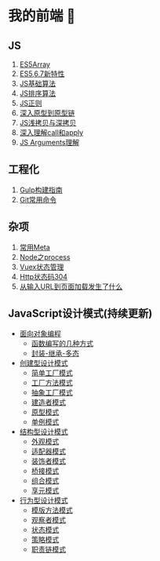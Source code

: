 # 我的前端  🐲

## JS
1. [ES5Array](https://github.com/bbbbbbbb888888/blog/blob/master/md/es5-array.md)  
2. [ES5,6,7新特性](https://github.com/bbbbbbbb888888/blog/blob/master/md/es5-es6-es7.md)  
3. [JS基础算法](https://github.com/bbbbbbbb888888/blog/blob/master/md/js-common-algorithm.md)  
4. [JS排序算法](https://github.com/bbbbbbbb888888/blog/blob/master/md/js-sort-algorithm.md)  
5. [JS正则](https://github.com/bbbbbbbb888888/blog/blob/master/md/regexp.md)  
6. [深入原型到原型链](https://github.com/bbbbbbbb888888/blog/blob/master/md/prototype.md)
7. [JS浅拷贝与深拷贝](https://github.com/bbbbbbbb888888/blog/blob/master/md/copy.md)
8. [深入理解call和apply](https://github.com/bbbbbbbb888888/blog/blob/master/md/call-apply.md)
9. [JS Arguments理解](https://github.com/bbbbbbbb888888/blog/blob/master/arguments.md)

## 工程化
1. [Gulp构建指南](https://github.com/bbbbbbbb888888/blog/blob/master/md/gulp.md)  
2. [Git常用命令](https://github.com/bbbbbbbb888888/blog/blob/master/md/git-shell.md)  

## 杂项
1. [常用Meta](https://github.com/bbbbbbbb888888/blog/blob/master/md/css-meta.md)  
2. [Node之process](https://github.com/bbbbbbbb888888/blog/blob/master/md/node-process.md)  
3. [Vuex状态管理](https://github.com/bbbbbbbb888888/blog/blob/master/md/vuex.md) 
4. [Http状态码304](https://github.com/bbbbbbbb888888/blog/blob/master/md/http304.md)
5. [从输入URL到页面加载发生了什么](https://github.com/bbbbbbbb888888/blog/blob/master/md/url.md)

## JavaScript设计模式(持续更新)
- <a href="javascript:;">面向对象编程</a>
    - [函数编写的几种方式](https://github.com/angelasubi/blog/blob/master/design1/1.js)
    - [封装-继承-多态](https://github.com/angelasubi/blog/blob/master/design1/2.js)
- <a href="javascript:;">创建型设计模式</a>
    - [简单工厂模式](https://github.com/angelasubi/blog/blob/master/design2/1.js)
    - [工厂方法模式](https://github.com/angelasubi/blog/blob/master/design2/2.js)
    - [抽象工厂模式](https://github.com/angelasubi/blog/blob/master/design2/3.js)
    - [建造者模式](https://github.com/angelasubi/blog/blob/master/design2/4.js)
    - [原型模式](https://github.com/angelasubi/blog/blob/master/design2/5.js)
    - [单例模式](https://github.com/angelasubi/blog/blob/master/design2/6.js)
- <a href="javascript:;">结构型设计模式</a>
    - [外观模式](https://github.com/angelasubi/blog/blob/master/design3/1.js)
    - [适配器模式](https://github.com/angelasubi/blog/blob/master/design3/2.js)
    - [装饰者模式](https://github.com/angelasubi/blog/blob/master/design3/3.js)
    - [桥接模式](https://github.com/angelasubi/blog/blob/master/design3/4.js)
    - [组合模式](https://github.com/angelasubi/blog/blob/master/design3/5.js)
    - [享元模式](https://github.com/angelasubi/blog/blob/master/design3/6.js)
- <a href="javascript:;">行为型设计模式</a>
    - [模版方法模式](https://github.com/angelasubi/blog/blob/master/design4/1.js)
    - [观察者模式](https://github.com/angelasubi/blog/blob/master/design4/2.js)
    - [状态模式](https://github.com/angelasubi/blog/blob/master/design4/3.js)
    - [策略模式](https://github.com/angelasubi/blog/blob/master/design4/4.js)
    - [职责链模式](https://github.com/angelasubi/blog/blob/master/design4/5.js)


